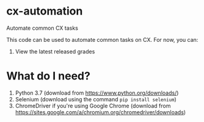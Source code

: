 # cx-automation
Automate common CX tasks

This code can be used to automate common tasks on CX. For now, you can:
1. View the latest released grades
  
# What do I need?
1. Python 3.7 (download from https://www.python.org/downloads/)
2. Selenium (download using the command `pip install selenium`)
3. ChromeDriver if you're using Google Chrome (download from https://sites.google.com/a/chromium.org/chromedriver/downloads)
